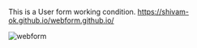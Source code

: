 This is a User form working condition.
https://shivam-ok.github.io/webform.github.io/

![webform](https://user-images.githubusercontent.com/68122183/154825411-a1e8cb29-1ef2-4744-af3f-21c926a61a3d.gif)
